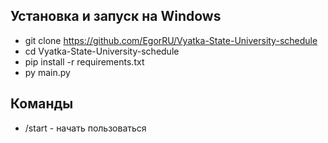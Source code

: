 ## Установка и запуск на Windows
- git clone https://github.com/EgorRU/Vyatka-State-University-schedule
- cd Vyatka-State-University-schedule
- pip install -r requirements.txt
- py main.py

## Команды
- /start - начать пользоваться